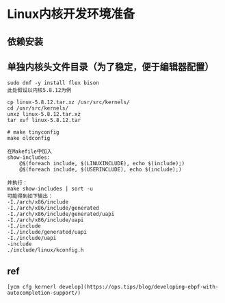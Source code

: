 # Linux内核开发环境准备

## 依赖安装

## 单独内核头文件目录（为了稳定，便于编辑器配置）
```
sudo dnf -y install flex bison
此处假设以内核5.8.12为例

cp linux-5.8.12.tar.xz /usr/src/kernels/
cd /usr/src/kernels/
unxz linux-5.8.12.tar.xz
tar xvf linux-5.8.12.tar

# make tinyconfig
make oldconfig

在Makefile中加入
show-includes:
	@$(foreach include, $(LINUXINCLUDE), echo $(include);)
	@$(foreach include, $(USERINCLUDE), echo $(include);)

并执行：
make show-includes | sort -u
可能得到如下输出：
-I./arch/x86/include
-I./arch/x86/include/generated
-I./arch/x86/include/generated/uapi
-I./arch/x86/include/uapi
-I./include
-I./include/generated/uapi
-I./include/uapi
-include
./include/linux/kconfig.h
```

## ref
    [ycm cfg kernerl develop](https://ops.tips/blog/developing-ebpf-with-autocompletion-support/)
